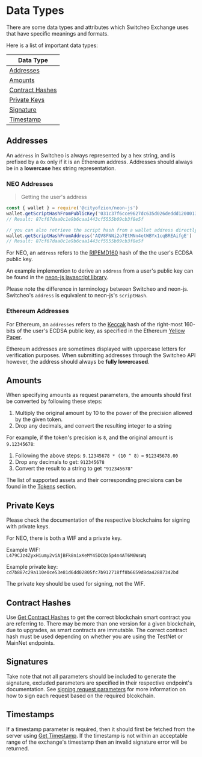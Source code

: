 # Data Types

There are some data types and attributes which Switcheo Exchange uses that have specific meanings and formats.

Here is a list of important data types:

Data Type                           |
------------------------------------|
[Addresses](#addresses)             |
[Amounts](#amounts)                 |
[Contract Hashes](#contract-hashes) |
[Private Keys](#private-keys)       |
[Signature](#signatures)            |
[Timestamp](#timestamp)             |

## Addresses
An `address` in Switcheo is always represented by a hex string, and is prefixed by a `0x` only if it is
an Ethereum address. Addresses should always be in a **lowercase** hex string representation.

### NEO Addresses

> Getting the user's address

```js
const { wallet } = require('@cityofzion/neon-js')
wallet.getScriptHashFromPublicKey('031c37f6cce9627dc635d026deddd1200013c1b78dac767cdb507339a831183fd9')
// Result: 87cf67daa0c1e9b6caa1443cf5555b09cb3f8e5f

// you can also retrieve the script hash from a wallet address directly with:
wallet.getScriptHashFromAddress('AQV8FNNi2o7EtMNn4etWBYx1cqBREAifgE')
// Result: 87cf67daa0c1e9b6caa1443cf5555b09cb3f8e5f
```

For NEO, an `address` refers to the [RIPEMD160](https://en.wikipedia.org/wiki/RIPEMD) hash of the the user's ECDSA public key.

An example implemention to derive an `address` from a user's public key can be found in the
[neon-js javascript library](https://github.com/CityOfZion/neon-js/blob/5d61c31a5d6e5e2e29095e08c70d23449810b509/src/wallet/core.js#L92).

Please note the difference in terminology between Switcheo and neon-js. Switcheo's `address` is equivalent to neon-js's `scriptHash`.

### Ethereum Addresses

For Ethereum, an `addresses` refers to the [Keccak](https://en.wikipedia.org/wiki/SHA-3) hash of the right-most 160-bits of the user's ECDSA public key, as specified in the Ethereum [Yellow Paper](http://gavwood.com/paper.pdf).

Ethereum addresses are sometimes displayed with uppercase letters for verification purposes. When submitting addresses through the Switcheo API however, the address should always be **fully lowercased**.

## Amounts

When specifying amounts as request parameters, the amounts should first be converted by following these steps:

1. Multiply the original amount by 10 to the power of the precision allowed by the given token.
2. Drop any decimals, and convert the resulting integer to a string

For example, if the token's precision is `8`, and the original amount is `9.12345678`:

1. Following the above steps: `9.12345678 * (10 ^ 8)` = `912345678.00`
2. Drop any decimals to get: `912345678`
3. Convert the result to a string to get `"912345678"`

The list of supported assets and their corresponding precisions can be found in the [Tokens](#tokens) section.


## Private Keys

Please check the documentation of the respective blockchains for signing with private keys.

For NEO, there is both a WIF and a private key.

Example WIF:
<code style=" hyphens: none;">
L479CJz4ZyxHiumy2viAjBFk8nixKeMY45DCQa5p4n4AT6M6WsWq
</code>

Example private key:
<code style=" hyphens: none;">
cd7b887c29a110e0ce53e81d6dd02805fc7b912718ff8b6659d8da42887342bd
</code>

The private key should be used for signing, not the WIF.


## Contract Hashes

Use [Get Contract Hashes](#get-contract-hashes) to get the correct blockchain smart contract you are referring to. There may be more than one version for a given blockchain, due to upgrades, as smart contracts are immutable.  The correct contract hash must be used depending on whether you are using the TestNet or MainNet endpoints.

## Signatures

Take note that not all parameters should be included to generate the signature, excluded parameters are specified in their respective endpoint's documentation. See [signing request parameters](#signing-request-parameters) for more information on how to sign each request based on the required blcokchain.

## Timestamps

If a timestamp parameter is required, then it should first be fetched from the server using [Get Timestamp](#get-timstamp). If the timestamp is not within an acceptable range of the exchange's timestamp then an invalid signature error will be returned.
